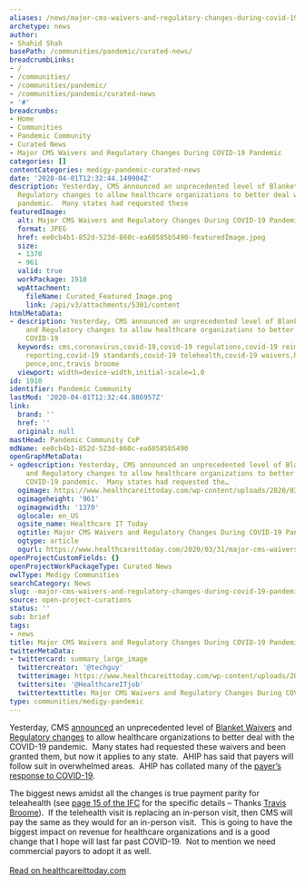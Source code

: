 ```yaml
---
aliases: /news/major-cms-waivers-and-regulatory-changes-during-covid-19-pandemic
archetype: news
author:
- Shahid Shah
basePath: /communities/pandemic/curated-news/
breadcrumbLinks:
- /
- /communities/
- /communities/pandemic/
- /communities/pandemic/curated-news
- '#'
breadcrumbs:
- Home
- Communities
- Pandemic Community
- Curated News
- Major CMS Waivers and Regulatory Changes During COVID-19 Pandemic
categories: []
contentCategories: medigy-pandemic-curated-news
date: '2020-04-01T12:32:44.149904Z'
description: Yesterday, CMS announced an unprecedented level of Blanket Waivers and
  Regulatory changes to allow healthcare organizations to better deal with the COVID-19
  pandemic.  Many states had requested these
featuredImage:
  alt: Major CMS Waivers and Regulatory Changes During COVID-19 Pandemic
  format: JPEG
  href: ee0cb4b1-852d-523d-860c-ea60585b5490-featuredImage.jpeg
  size:
  - 1370
  - 961
  valid: true
  workPackage: 1910
  wpAttachment:
    fileName: Curated_Featured_Image.png
    link: /api/v3/attachments/5301/content
htmlMetaData:
- description: Yesterday, CMS announced an unprecedented level of Blanket Waivers
    and Regulatory changes to allow healthcare organizations to better deal with the
    COVID-19
  keywords: cms,coronavirus,covid-19,covid-19 regulations,covid-19 reimbursement,covid-19
    reporting,covid-19 standards,covid-19 telehealth,covid-19 waivers,hhs,intermountain,mike
    pence,onc,travis broome
  viewport: width=device-width,initial-scale=1.0
id: 1910
identifier: Pandemic Community
lastMod: '2020-04-01T12:32:44.886957Z'
link:
  brand: ''
  href: ''
  original: null
mastHead: Pandemic Community CoP
mdName: ee0cb4b1-852d-523d-860c-ea60585b5490
openGraphMetaData:
- ogdescription: Yesterday, CMS announced an unprecedented level of Blanket Waivers
    and Regulatory changes to allow healthcare organizations to better deal with the
    COVID-19 pandemic.  Many states had requested the…
  ogimage: https://www.healthcareittoday.com/wp-content/uploads/2020/03/CMS-Coronavirus-Waivers-Summary.png
  ogimageheight: '961'
  ogimagewidth: '1370'
  oglocale: en_US
  ogsite_name: Healthcare IT Today
  ogtitle: Major CMS Waivers and Regulatory Changes During COVID-19 Pandemic
  ogtype: article
  ogurl: https://www.healthcareittoday.com/2020/03/31/major-cms-waivers-and-regulatory-changes-during-covid-19-pandemic/
openProjectCustomFields: {}
openProjectWorkPackageType: Curated News
owlType: Medigy Communities
searchCategory: News
slug: -major-cms-waivers-and-regulatory-changes-during-covid-19-pandemic
source: open-project-curations
status: ''
sub: brief
tags:
- news
title: Major CMS Waivers and Regulatory Changes During COVID-19 Pandemic
twitterMetaData:
- twittercard: summary_large_image
  twittercreator: '@techguy'
  twitterimage: https://www.healthcareittoday.com/wp-content/uploads/2020/03/CMS-Coronavirus-Waivers-Summary.png?w=640
  twittersite: '@HealthcareITjob'
  twittertexttitle: Major CMS Waivers and Regulatory Changes During COVID-19 Pandemic
type: communities/medigy-pandemic
---
```


<p>Yesterday, CMS <a href="https://www.cms.gov/newsroom/press-releases/trump-administration-makes-sweeping-regulatory-changes-help-us-healthcare-system-address-covid-19">announced</a> an unprecedented level of <a href="https://www.cms.gov/about-cms/emergency-preparedness-response-operations/current-emergencies/coronavirus-waivers">Blanket Waivers</a> and <a href="https://www.cms.gov/newsroom/fact-sheets/additional-backgroundsweeping-regulatory-changes-help-us-healthcare-system-address-covid-19-patient">Regulatory changes</a> to allow healthcare organizations to better deal with the COVID-19 pandemic.&nbsp; Many states had requested these waivers and been granted them, but now it applies to any state.&nbsp; AHIP has said that payers will follow suit in overwhelmed areas.&nbsp; AHIP has collated many of the <a href="https://www.ahip.org/health-insurance-providers-respond-to-coronavirus-covid-19/">payer’s response to COVID-19</a>.</p><p>The biggest news amidst all the changes is true payment parity for teleahealth (see <a href="https://t.co/f8xDB5DvvA?amp=1">page 15 of the IFC</a> for the specific details – Thanks <a href="https://twitter.com/Travis_Broome/status/1245026348172808194">Travis Broome</a>).&nbsp; If the telehealth visit is replacing an in-person visit, then CMS will pay the same as they would for an in-person visit.&nbsp; This is going to have the biggest impact on revenue for healthcare organizations and is a good change that I hope will last far past COVID-19.&nbsp; Not to mention we need commercial payors to adopt it as well.<br><br><a href="https://www.healthcareittoday.com/2020/03/31/major-cms-waivers-and-regulatory-changes-during-covid-19-pandemic/">Read on healthcareittoday.com</a></p>